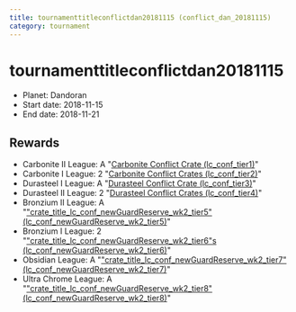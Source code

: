 ```yaml
---
title: tournamenttitleconflictdan20181115 (conflict_dan_20181115)
category: tournament
---
```

# tournamenttitleconflictdan20181115

  * Planet: Dandoran
  * Start date: 2018-11-15
  * End date: 2018-11-21

## Rewards

  * Carbonite II League: A "[Carbonite Conflict Crate (lc_conf_tier1)](lc_conf_tier1.html)"
  * Carbonite I League: 2 "[Carbonite Conflict Crates (lc_conf_tier2)](lc_conf_tier2.html)"
  * Durasteel I League: A "[Durasteel Conflict Crate (lc_conf_tier3)](lc_conf_tier3.html)"
  * Durasteel II League: 2 "[Durasteel Conflict Crates (lc_conf_tier4)](lc_conf_tier4.html)"
  * Bronzium II League: A "["crate_title_lc_conf_newGuardReserve_wk2_tier5" (lc_conf_newGuardReserve_wk2_tier5)](lc_conf_newGuardReserve_wk2_tier5.html)"
  * Bronzium I League: 2 "["crate_title_lc_conf_newGuardReserve_wk2_tier6"s (lc_conf_newGuardReserve_wk2_tier6)](lc_conf_newGuardReserve_wk2_tier6.html)"
  * Obsidian League: A "["crate_title_lc_conf_newGuardReserve_wk2_tier7" (lc_conf_newGuardReserve_wk2_tier7)](lc_conf_newGuardReserve_wk2_tier7.html)"
  * Ultra Chrome League: A "["crate_title_lc_conf_newGuardReserve_wk2_tier8" (lc_conf_newGuardReserve_wk2_tier8)](lc_conf_newGuardReserve_wk2_tier8.html)"
